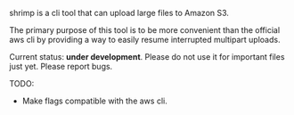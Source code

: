 shrimp is a cli tool that can upload large files to Amazon S3.

The primary purpose of this tool is to be more convenient than the official aws cli by providing a way to easily resume interrupted multipart uploads.

Current status: **under development**. Please do not use it for important files just yet. Please report bugs.

TODO:
- Make flags compatible with the aws cli.
